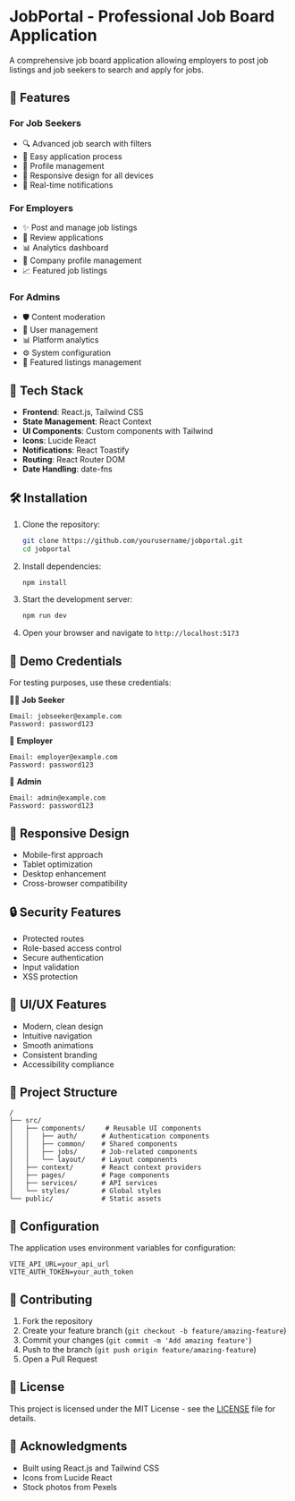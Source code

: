 # JobPortal - Professional Job Board Application

A comprehensive job board application allowing employers to post job listings and job seekers to search and apply for jobs.

## 🌟 Features

### For Job Seekers
- 🔍 Advanced job search with filters
- 📝 Easy application process
- 💼 Profile management
- 📱 Responsive design for all devices
- 🔔 Real-time notifications

### For Employers
- ✨ Post and manage job listings
- 👥 Review applications
- 📊 Analytics dashboard
- 🏢 Company profile management
- 📈 Featured job listings

### For Admins
- 🛡️ Content moderation
- 👥 User management
- 📊 Platform analytics
- ⚙️ System configuration
- 🎯 Featured listings management

## 🚀 Tech Stack

- **Frontend**: React.js, Tailwind CSS
- **State Management**: React Context
- **UI Components**: Custom components with Tailwind
- **Icons**: Lucide React
- **Notifications**: React Toastify
- **Routing**: React Router DOM
- **Date Handling**: date-fns

## 🛠️ Installation

1. Clone the repository:
   ```bash
   git clone https://github.com/yourusername/jobportal.git
   cd jobportal
   ```

2. Install dependencies:
   ```bash
   npm install
   ```

3. Start the development server:
   ```bash
   npm run dev
   ```

4. Open your browser and navigate to `http://localhost:5173`

## 👤 Demo Credentials

For testing purposes, use these credentials:

🧑‍💼 **Job Seeker**
```
Email: jobseeker@example.com
Password: password123
```

👔 **Employer**
```
Email: employer@example.com
Password: password123
```

👑 **Admin**
```
Email: admin@example.com
Password: password123
```

## 📱 Responsive Design

- Mobile-first approach
- Tablet optimization
- Desktop enhancement
- Cross-browser compatibility

## 🔒 Security Features

- Protected routes
- Role-based access control
- Secure authentication
- Input validation
- XSS protection

## 🎨 UI/UX Features

- Modern, clean design
- Intuitive navigation
- Smooth animations
- Consistent branding
- Accessibility compliance

## 📂 Project Structure

```
/
├── src/
│   ├── components/     # Reusable UI components
│   │   ├── auth/      # Authentication components
│   │   ├── common/    # Shared components
│   │   ├── jobs/      # Job-related components
│   │   └── layout/    # Layout components
│   ├── context/       # React context providers
│   ├── pages/         # Page components
│   ├── services/      # API services
│   └── styles/        # Global styles
└── public/            # Static assets
```

## 🔧 Configuration

The application uses environment variables for configuration:

```env
VITE_API_URL=your_api_url
VITE_AUTH_TOKEN=your_auth_token
```

## 🤝 Contributing

1. Fork the repository
2. Create your feature branch (`git checkout -b feature/amazing-feature`)
3. Commit your changes (`git commit -m 'Add amazing feature'`)
4. Push to the branch (`git push origin feature/amazing-feature`)
5. Open a Pull Request

## 📄 License

This project is licensed under the MIT License - see the [LICENSE](LICENSE) file for details.

## 🙏 Acknowledgments

- Built using React.js and Tailwind CSS
- Icons from Lucide React
- Stock photos from Pexels
